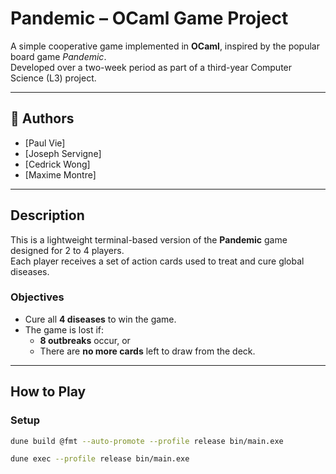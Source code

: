 # Pandemic – OCaml Game Project

A simple cooperative game implemented in **OCaml**, inspired by the popular board game *Pandemic*.  
Developed over a two-week period as part of a third-year Computer Science (L3) project.

---

## 👥 Authors

- [Paul Vie]  
- [Joseph Servigne]  
- [Cedrick Wong]  
- [Maxime Montre]

---

## Description

This is a lightweight terminal-based version of the **Pandemic** game designed for 2 to 4 players.  
Each player receives a set of action cards used to treat and cure global diseases.  

### Objectives
- Cure all **4 diseases** to win the game.
- The game is lost if:
  - **8 outbreaks** occur, or
  - There are **no more cards** left to draw from the deck.

---

## How to Play

### Setup
```bash
dune build @fmt --auto-promote --profile release bin/main.exe

dune exec --profile release bin/main.exe

